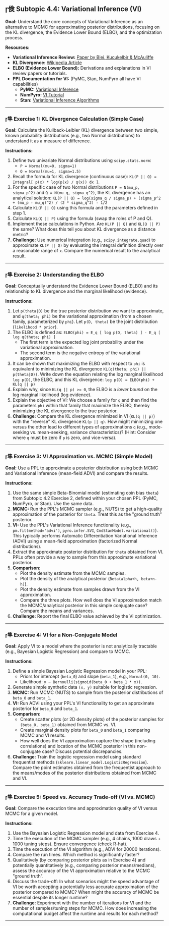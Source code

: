 ## 倹 Subtopic 4.4: Variational Inference (VI)

**Goal:** Understand the core concepts of Variational Inference as an alternative to MCMC for approximating posterior distributions, focusing on the KL divergence, the Evidence Lower Bound (ELBO), and the optimization process.

**Resources:**

* **Variational Inference Review:** [Paper by Blei, Kucukelbir & McAuliffe](https://arxiv.org/abs/1601.00670)
* **KL Divergence:** [Wikipedia Article](https://en.wikipedia.org/wiki/Kullback%E2%80%93Leibler_divergence)
* **ELBO (Evidence Lower Bound):** Derivations and explanations in VI review papers or tutorials.
* **PPL Documentation for VI:** (PyMC, Stan, NumPyro all have VI capabilities)
    * **PyMC:** [Variational Inference](https://www.pymc.io/projects/docs/en/stable/learn/core_notebooks/variational_inference.html)
    * **NumPyro:** [VI Tutorial](http://num.pyro.ai/en/stable/tutorials/bayesian_regression_vi.html)
    * **Stan:** [Variational Inference Algorithms](https://mc-stan.org/docs/reference-manual/variational-inference-algorithms.html)

---

### 隼 **Exercise 1: KL Divergence Calculation (Simple Case)**

**Goal:** Calculate the Kullback-Leibler (KL) divergence between two simple, known probability distributions (e.g., two Normal distributions) to understand it as a measure of difference.

**Instructions:**

1.  Define two univariate Normal distributions using `scipy.stats.norm`:
    * `P = Normal(mu=0, sigma=1)`
    * `Q = Normal(mu=1, sigma=1.5)`
2.  Recall the formula for KL divergence (continuous case): `KL(P || Q) = Integral[ p(x) * log(p(x) / q(x)) dx ]`.
3.  For the specific case of two Normal distributions `P = N(mu_p, sigma_p^2)` and `Q = N(mu_q, sigma_q^2)`, the KL divergence has an analytical solution:
    `KL(P || Q) = log(sigma_q / sigma_p) + (sigma_p^2 + (mu_p - mu_q)^2) / (2 * sigma_q^2) - 1/2`
4.  Calculate `KL(P || Q)` using this formula and the parameters defined in step 1.
5.  Calculate `KL(Q || P)` using the formula (swap the roles of P and Q).
6.  Implement these calculations in Python. Are `KL(P || Q)` and `KL(Q || P)` the same? What does this tell you about KL divergence as a distance metric?
7.  **Challenge:** Use numerical integration (e.g., `scipy.integrate.quad`) to approximate `KL(P || Q)` by evaluating the integral definition directly over a reasonable range of `x`. Compare the numerical result to the analytical result.

---

### 隼 **Exercise 2: Understanding the ELBO**

**Goal:** Conceptually understand the Evidence Lower Bound (ELBO) and its relationship to KL divergence and the marginal likelihood (evidence).

**Instructions:**

1.  Let `p(theta|D)` be the true posterior distribution we want to approximate, and `q(theta; phi)` be the variational approximation (from a chosen family, parameterized by `phi`). Let `p(D, theta)` be the joint distribution (`likelihood * prior`).
2.  The ELBO is defined as: `ELBO(phi) = E_q [ log p(D, theta) ] - E_q [ log q(theta; phi) ]`
    * The first term is the expected log joint probability under the variational approximation.
    * The second term is the negative entropy of the variational approximation.
3.  It can be shown that maximizing the ELBO with respect to `phi` is equivalent to minimizing the KL divergence `KL(q(theta; phi) || p(theta|D))`. Write down the equation relating the log marginal likelihood `log p(D)`, the ELBO, and this KL divergence:
    `log p(D) = ELBO(phi) + KL(q || p)`
4.  Explain why, since `KL(q || p) >= 0`, the ELBO is a *lower bound* on the log marginal likelihood (log evidence).
5.  Explain the objective of VI: We choose a family for `q` and then find the parameters `phi` within that family that maximize the ELBO, thereby minimizing the KL divergence to the true posterior.
6.  **Challenge:** Compare the KL divergence minimized in VI (`KL(q || p)`) with the "reverse" KL divergence `KL(p || q)`. How might minimizing one versus the other lead to different types of approximations `q` (e.g., mode-seeking vs. mean-seeking, variance characteristics)? (Hint: Consider where `q` must be zero if `p` is zero, and vice-versa).

---

### 隼 **Exercise 3: VI Approximation vs. MCMC (Simple Model)**

**Goal:** Use a PPL to approximate a posterior distribution using both MCMC and Variational Inference (mean-field ADVI) and compare the results.

**Instructions:**

1.  Use the same simple Beta-Binomial model (estimating coin bias `theta`) from Subtopic 4.2 Exercise 2, defined within your chosen PPL (PyMC, NumPyro, or Stan). Use the same data.
2.  **MCMC:** Run the PPL's MCMC sampler (e.g., NUTS) to get a high-quality approximation of the posterior for `theta`. Treat this as the "ground truth" posterior.
3.  **VI:** Use the PPL's Variational Inference functionality (e.g., `pm.fit(method='advi')`, `pyro.infer.SVI`, `CmdStanModel.variational()`). This typically performs Automatic Differentiation Variational Inference (ADVI) using a mean-field approximation (factorized Normal distributions).
4.  Extract the approximate posterior distribution for `theta` obtained from VI. PPLs often provide a way to sample from this approximate variational posterior.
5.  **Comparison:**
    * Plot the density estimate from the MCMC samples.
    * Plot the density of the analytical posterior (`Beta(alpha+h, beta+n-h)`).
    * Plot the density estimate from samples drawn from the VI approximation.
    * Compare the three plots. How well does the VI approximation match the MCMC/analytical posterior in this simple conjugate case? Compare the means and variances.
6.  **Challenge:** Report the final ELBO value achieved by the VI optimization.

---

### 隼 **Exercise 4: VI for a Non-Conjugate Model**

**Goal:** Apply VI to a model where the posterior is not analytically tractable (e.g., Bayesian Logistic Regression) and compare to MCMC.

**Instructions:**

1.  Define a simple Bayesian Logistic Regression model in your PPL:
    * Priors for intercept (`beta_0`) and slope (`beta_1`), e.g., `Normal(0, 10)`.
    * Likelihood: `y ~ Bernoulli(sigmoid(beta_0 + beta_1 * x))`.
2.  Generate simple synthetic data `(x, y)` suitable for logistic regression.
3.  **MCMC:** Run MCMC (NUTS) to sample from the posterior distributions of `beta_0` and `beta_1`.
4.  **VI:** Run ADVI using your PPL's VI functionality to get an approximate posterior for `beta_0` and `beta_1`.
5.  **Comparison:**
    * Create scatter plots (or 2D density plots) of the posterior samples for `(beta_0, beta_1)` obtained from MCMC vs. VI.
    * Create marginal density plots for `beta_0` and `beta_1` comparing MCMC and VI results.
    * How well does the VI approximation capture the shape (including correlations) and location of the MCMC posterior in this non-conjugate case? Discuss potential discrepancies.
6.  **Challenge:** Train the logistic regression model using standard frequentist methods (`sklearn.linear_model.LogisticRegression`). Compare the point estimates obtained from the frequentist approach to the means/modes of the posterior distributions obtained from MCMC and VI.

---

### 隼 **Exercise 5: Speed vs. Accuracy Trade-off (VI vs. MCMC)**

**Goal:** Compare the execution time and approximation quality of VI versus MCMC for a given model.

**Instructions:**

1.  Use the Bayesian Logistic Regression model and data from Exercise 4.
2.  Time the execution of the MCMC sampler (e.g., 4 chains, 1000 draws + 1000 tuning steps). Ensure convergence (check R-hat).
3.  Time the execution of the VI algorithm (e.g., ADVI for 20000 iterations).
4.  Compare the run times. Which method is significantly faster?
5.  Qualitatively (by comparing posterior plots as in Exercise 4) and potentially quantitatively (e.g., comparing posterior means/medians), assess the accuracy of the VI approximation relative to the MCMC "ground truth".
6.  Discuss the trade-off: In what scenarios might the speed advantage of VI be worth accepting a potentially less accurate approximation of the posterior compared to MCMC? When might the accuracy of MCMC be essential despite its longer runtime?
7.  **Challenge:** Experiment with the number of iterations for VI and the number of samples/tuning steps for MCMC. How does increasing the computational budget affect the runtime and results for each method?

---